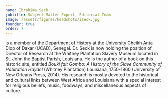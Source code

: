 ```yaml
---
name: Ibrahima Seck
jobtitle: Subject Matter Expert, Editorial Team
image: /assets/figures/headshots/iseck.jpg
founder: true
order: 7
---
```

is a member of the Department of History at the University Cheikh Anta Diop of Dakar (UCAD), Senegal. Dr. Seck is now holding the position of Director of Research at the Whitney Plantation Slavery Museum located in St. John the Baptist Parish, Louisiana. He is the author of a book on this historic site, entitled *Bouki fait Gombo: A History of the Slave Community of Habitation Haydel* (Whitney Plantation) Louisiana, 1750-1860 (University of New Orleans Press, 2014). His research is mostly devoted to the historical and cultural links between West Africa and Louisiana with a special interest for religious beliefs, music, foodways, and miscellaneous aspects of culture.